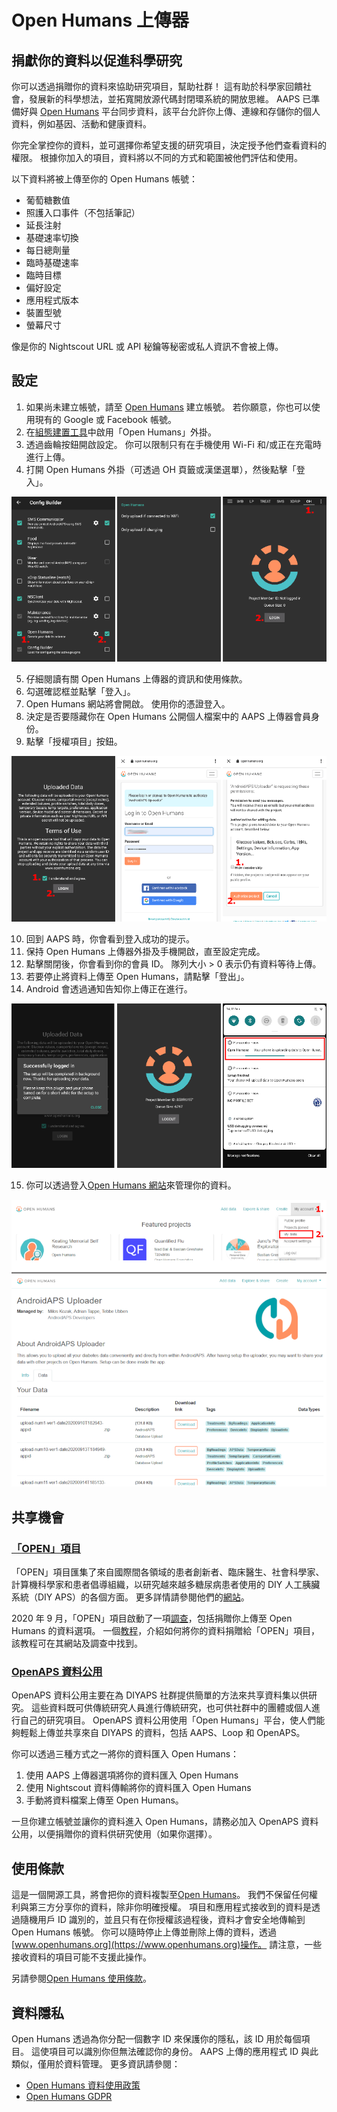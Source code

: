 # Open Humans 上傳器

## 捐獻你的資料以促進科學研究

你可以透過捐贈你的資料來協助研究項目，幫助社群！ 這有助於科學家回饋社會，發展新的科學想法，並拓寬開放源代碼封閉環系統的開放思維。 AAPS 已準備好與 [Open Humans](https://www.openhumans.org) 平台同步資料，該平台允許你上傳、連線和存儲你的個人資料，例如基因、活動和健康資料。

你完全掌控你的資料，並可選擇你希望支援的研究項目，決定授予他們查看資料的權限。 根據你加入的項目，資料將以不同的方式和範圍被他們評估和使用。

以下資料將被上傳至你的 Open Humans 帳號：

- 葡萄糖數值
- 照護入口事件（不包括筆記）
- 延長注射
- 基礎速率切換
- 每日總劑量
- 臨時基礎速率
- 臨時目標
- 偏好設定
- 應用程式版本
- 裝置型號
- 螢幕尺寸

像是你的 Nightscout URL 或 API 秘鑰等秘密或私人資訊不會被上傳。

## 設定

1. 如果尚未建立帳號，請至 [Open Humans](https://www.openhumans.org) 建立帳號。 若你願意，你也可以使用現有的 Google 或 Facebook 帳號。
2. 在[組態建置工具](../Configuration/Config-Builder.md)中啟用「Open Humans」外掛。
3. 透過齒輪按鈕開啟設定。 你可以限制只有在手機使用 Wi-Fi 和/或正在充電時進行上傳。
4. 打開 Open Humans 外掛（可透過 OH 頁籤或漢堡選單），然後點擊「登入」。

![Open Humans 組態建置工具](../images/OHUploader1.png)

5. 仔細閱讀有關 Open Humans 上傳器的資訊和使用條款。
6. 勾選確認框並點擊「登入」。
7. Open Humans 網站將會開啟。 使用你的憑證登入。
8. 決定是否要隱藏你在 Open Humans 公開個人檔案中的 AAPS 上傳器會員身份。
9. 點擊「授權項目」按鈕。

![Open Humans 使用條款 + 登入](../images/OHUploader2.png)

10. 回到 AAPS 時，你會看到登入成功的提示。
11. 保持 Open Humans 上傳器外掛及手機開啟，直至設定完成。
12. 點擊關閉後，你會看到你的會員 ID。 隊列大小 > 0 表示仍有資料等待上傳。
13. 若要停止將資料上傳至 Open Humans，請點擊「登出」。
14. Android 會透過通知告知你上傳正在進行。

![Open Humans 完成設定](../images/OHUploader3.png)

15. 你可以透過登入[Open Humans 網站](https://www.openhumans.org)來管理你的資料。

![Open Humans 管理資料](../images/OHWeb.png)

## 共享機會

### [「OPEN」項目](https://www.open-diabetes.eu/)

「OPEN」項目匯集了來自國際間各領域的患者創新者、臨床醫生、社會科學家、計算機科學家和患者倡導組織，以研究越來越多糖尿病患者使用的 DIY 人工胰臟系統（DIY APS）的各個方面。 更多詳情請參閱他們的[網站](https://www.open-diabetes.eu/)。

2020 年 9 月，「OPEN」項目啟動了一項[調查](https://survey.open-diabetes.eu/)，包括捐贈你上傳至 Open Humans 的資料選項。 一個[教程](https://open-diabetes.eu/en/open-survey/survey-tutorials/)，介紹如何將你的資料捐贈給「OPEN」項目，該教程可在其網站及調查中找到。

### [OpenAPS 資料公用](https://www.openhumans.org/activity/openaps-data-commons/)

OpenAPS 資料公用主要在為 DIYAPS 社群提供簡單的方法來共享資料集以供研究。 這些資料既可供傳統研究人員進行傳統研究，也可供社群中的團體或個人進行自己的研究項目。 OpenAPS 資料公用使用「Open Humans」平台，使人們能夠輕鬆上傳並共享來自 DIYAPS 的資料，包括 AAPS、Loop 和 OpenAPS。

你可以透過三種方式之一將你的資料匯入 Open Humans：

1. 使用 AAPS 上傳器選項將你的資料匯入 Open Humans
2. 使用 Nightscout 資料傳輸將你的資料匯入 Open Humans
3. 手動將資料檔案上傳至 Open Humans。

一旦你建立帳號並讓你的資料進入 Open Humans，請務必加入 OpenAPS 資料公用，以便捐贈你的資料供研究使用（如果你選擇）。

## 使用條款

這是一個開源工具，將會把你的資料複製至[Open Humans](https://www.openhumans.org)。 我們不保留任何權利與第三方分享你的資料，除非你明確授權。 項目和應用程式接收到的資料是透過隨機用戶 ID 識別的，並且只有在你授權該過程後，資料才會安全地傳輸到 Open Humans 帳號。 你可以隨時停止上傳並刪除上傳的資料，透過[www.openhumans.org](https://www.openhumans.org)操作。 請注意，一些接收資料的項目可能不支援此操作。

另請參閱[Open Humans 使用條款](https://www.openhumans.org/terms/)。

## 資料隱私

Open Humans 透過為你分配一個數字 ID 來保護你的隱私，該 ID 用於每個項目。 這使項目可以識別你但無法確認你的身份。 AAPS 上傳的應用程式 ID 與此類似，僅用於資料管理。 更多資訊請參閱：

- [Open Humans 資料使用政策](https://www.openhumans.org/data-use/)
- [Open Humans GDPR](https://www.openhumans.org/gdpr/)
